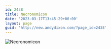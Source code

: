 ```yaml
---
id: 2438
title: Necronomicon
date: '2023-03-17T13:45:29+00:00'
layout: page
guid: 'http://new.andydixon.com/?page_id=2438'
---
```


![Necronomicon](https://i0.wp.com/assets.g8x2.ldn.idrivee2-23.com/posters/Necronomicon%2001.jpg?w=1200&ssl=1 "Necronomicon")